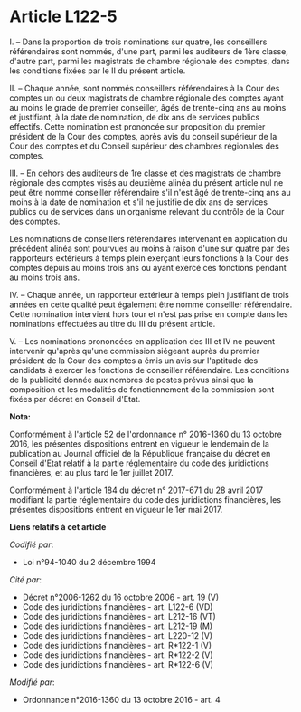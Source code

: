 # Article L122-5

I. – Dans la proportion de trois nominations sur quatre, les conseillers référendaires sont nommés, d'une part, parmi les
auditeurs de 1ère classe, d'autre part, parmi les magistrats de chambre régionale des comptes, dans les conditions fixées par
le II du présent article.

II. – Chaque année, sont nommés conseillers référendaires à la Cour des comptes un ou deux magistrats de chambre régionale
des comptes ayant au moins le grade de premier conseiller, âgés de trente-cinq ans au moins et justifiant, à la date de
nomination, de dix ans de services publics effectifs. Cette nomination est prononcée sur proposition du premier président de
la Cour des comptes, après avis du conseil supérieur de la Cour des comptes et du Conseil supérieur des chambres régionales
des comptes.

III. – En dehors des auditeurs de 1re classe et des magistrats de chambre régionale des comptes visés au deuxième alinéa du
présent article nul ne peut être nommé conseiller référendaire s'il n'est âgé de trente-cinq ans au moins à la date de
nomination et s'il ne justifie de dix ans de services publics ou de services dans un organisme relevant du contrôle de la
Cour des comptes.

Les nominations de conseillers référendaires intervenant en application du précédent alinéa sont pourvues au moins à raison
d'une sur quatre par des rapporteurs extérieurs à temps plein exerçant leurs fonctions à la Cour des comptes depuis au moins
trois ans ou ayant exercé ces fonctions pendant au moins trois ans.

IV. – Chaque année, un rapporteur extérieur à temps plein justifiant de trois années en cette qualité peut également être
nommé conseiller référendaire. Cette nomination intervient hors tour et n'est pas prise en compte dans les nominations
effectuées au titre du III du présent article.

V. – Les nominations prononcées en application des III et IV ne peuvent intervenir qu'après qu'une commission siégeant auprès
du premier président de la Cour des comptes a émis un avis sur l'aptitude des candidats à exercer les fonctions de conseiller
référendaire. Les conditions de la publicité donnée aux nombres de postes prévus ainsi que la composition et les modalités de
fonctionnement de la commission sont fixées par décret en Conseil d'Etat.

**Nota:**

Conformément à l'article 52 de l'ordonnance n° 2016-1360 du 13 octobre 2016, les présentes dispositions entrent en vigueur le
lendemain de la publication au Journal officiel de la République française du décret en Conseil d'Etat relatif à la partie
réglementaire du code des juridictions financières, et au plus tard le 1er juillet 2017.

Conformément à l'article 184 du décret n° 2017-671 du 28 avril 2017 modifiant la partie réglementaire du code des
juridictions financières, les présentes dispositions entrent en vigueur le 1er mai 2017.

**Liens relatifs à cet article**

_Codifié par_:

  - Loi n°94-1040 du 2 décembre 1994

_Cité par_:

  - Décret n°2006-1262 du 16 octobre 2006 - art. 19 (V)
  - Code des juridictions financières - art. L122-6 (VD)
  - Code des juridictions financières - art. L212-16 (VT)
  - Code des juridictions financières - art. L212-19 (M)
  - Code des juridictions financières - art. L220-12 (V)
  - Code des juridictions financières - art. R*122-1 (V)
  - Code des juridictions financières - art. R*122-2 (V)
  - Code des juridictions financières - art. R*122-6 (V)

_Modifié par_:

  - Ordonnance n°2016-1360 du 13 octobre 2016 - art. 4
